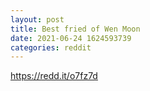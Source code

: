 ```yaml
--- 
layout: post 
title: Best fried of Wen Moon 
date: 2021-06-24 1624593739 
categories: reddit 
--- 
```

https://redd.it/o7fz7d